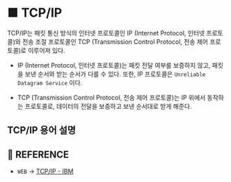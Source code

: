 # ■ TCP/IP

TCP/IP는 패킷 통신 방식의 인터넷 프로토콜인 IP (Internet Protocol, 인터넷 프로토콜)와 전송 조절 프로토콜인 TCP (Transmission Control Protocol, 전송 제어 프로토콜)로 이루어져 있다. 

* IP (Internet Protocol, 인터넷 프로토콜)는 패킷 전달 여부를 보증하지 않고, 패킷을 보낸 순서와 받는 순서가 다를 수 있다. 또한, IP 프로토콜은 `Unreliable Datagram Service` 이다.

* TCP (Transmission Control Protocol, 전송 제어 프로토콜)는 IP 위에서 동작하는 프로토콜로, 데이터의 전달을 보증하고 보낸 순서대로 받게 해준다.

## TCP/IP 용어 설명

## 📣 REFERENCE

* `WEB` → [TCP/IP - IBM](https://www.ibm.com/docs/ko/aix/7.1?topic=management-transmission-control-protocolinternet-protocol)
